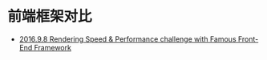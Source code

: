 # 前端框架对比

- [2016.9.8 Rendering Speed & Performance challenge with Famous Front-End Framework](https://medium.com/thothzocial-engineering/rendering-speed-performance-challenge-with-famous-front-end-framework-196c876a68af#.arvqhres6)
